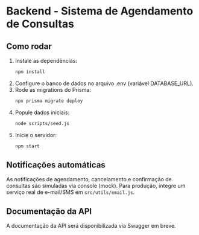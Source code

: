 # Backend - Sistema de Agendamento de Consultas

## Como rodar

1. Instale as dependências:
    ```bash
    npm install
    ```
2. Configure o banco de dados no arquivo .env (variável DATABASE_URL).
3. Rode as migrations do Prisma:
    ```bash
    npx prisma migrate deploy
    ```
4. Popule dados iniciais:
    ```bash
    node scripts/seed.js
    ```
5. Inicie o servidor:
    ```bash
    npm start
    ```

## Notificações automáticas

As notificações de agendamento, cancelamento e confirmação de consultas são simuladas via console (mock). Para produção, integre um serviço real de e-mail/SMS em `src/utils/email.js`.

## Documentação da API

A documentação da API será disponibilizada via Swagger em breve.
